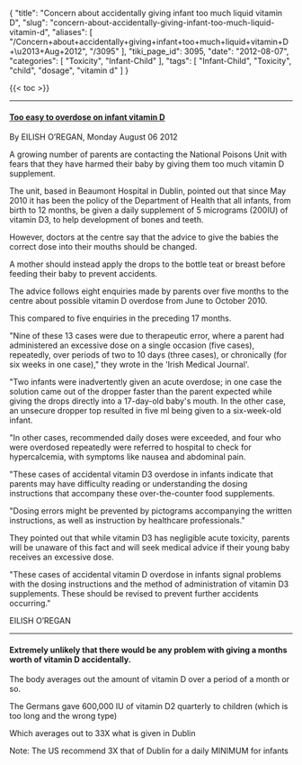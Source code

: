{
    "title": "Concern about accidentally giving infant too much liquid vitamin D",
    "slug": "concern-about-accidentally-giving-infant-too-much-liquid-vitamin-d",
    "aliases": [
        "/Concern+about+accidentally+giving+infant+too+much+liquid+vitamin+D+\u2013+Aug+2012",
        "/3095"
    ],
    "tiki_page_id": 3095,
    "date": "2012-08-07",
    "categories": [
        "Toxicity",
        "Infant-Child"
    ],
    "tags": [
        "Infant-Child",
        "Toxicity",
        "child",
        "dosage",
        "vitamin d"
    ]
}


{{< toc >}} 

---

#### [Too easy to overdose on infant vitamin D](http://www.independent.ie/health/too-easy-to-overdose-on-infant-vitamin-d-3190474.html)

By EILISH O’REGAN, Monday August 06 2012

A growing number of parents are contacting the National Poisons Unit with fears that they have harmed their baby by giving them too much vitamin D supplement.

The unit, based in Beaumont Hospital in Dublin, pointed out that since May 2010 it has been the policy of the Department of Health that all infants, from birth to 12 months, be given a daily supplement of 5 micrograms (200IU) of vitamin D3, to help development of bones and teeth.

However, doctors at the centre say that the advice to give the babies the correct dose into their mouths should be changed.

A mother should instead apply the drops to the bottle teat or breast before feeding their baby to prevent accidents.

The advice follows eight enquiries made by parents over five months to the centre about possible vitamin D overdose from June to October 2010. 

This compared to five enquiries in the preceding 17 months.

"Nine of these 13 cases were due to therapeutic error, where a parent had administered an excessive dose on a single occasion (five cases), repeatedly, over periods of two to 10 days (three cases), or chronically (for six weeks in one case)," they wrote in the 'Irish Medical Journal'.

"Two infants were inadvertently given an acute overdose; in one case the solution came out of the dropper faster than the parent expected while giving the drops directly into a 17-day-old baby's mouth. In the other case, an unsecure dropper top resulted in five ml being given to a six-week-old infant.

"In other cases, recommended daily doses were exceeded, and four who were overdosed repeatedly were referred to hospital to check for hypercalcemia, with symptoms like nausea and abdominal pain.

"These cases of accidental vitamin D3 overdose in infants indicate that parents may have difficulty reading or understanding the dosing instructions that accompany these over-the-counter food supplements.

"Dosing errors might be prevented by pictograms accompanying the written instructions, as well as instruction by healthcare professionals."

They pointed out that while vitamin D3 has negligible acute toxicity, parents will be unaware of this fact and will seek medical advice if their young baby receives an excessive dose.

"These cases of accidental vitamin D overdose in infants signal problems with the dosing instructions and the method of administration of vitamin D3 supplements. These should be revised to prevent further accidents occurring."

EILISH O’REGAN

---

#### Extremely unlikely that there would be any problem with giving a months worth of vitamin D accidentally.

The body averages out the amount of vitamin D over a period of a month or so.

The Germans gave 600,000 IU of vitamin D2 quarterly to children (which is too long and the wrong type)

Which averages out to 33X what is given in Dublin

Note: The US recommend 3X that of Dublin for a daily MINIMUM for infants